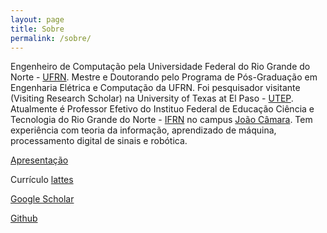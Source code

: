 ```yaml
---
layout: page
title: Sobre
permalink: /sobre/
---
```


Engenheiro de Computação pela Universidade Federal do Rio Grande do Norte - [UFRN](http://www.ufrn.br). Mestre e Doutorando pelo Programa de Pós-Graduação em Engenharia Elétrica e Computação da UFRN. Foi pesquisador visitante (Visiting Research Scholar) na University of Texas at El Paso - [UTEP](https://www.utep.edu/). Atualmente é Professor Efetivo do Instituo Federal de Educação Ciência e Tecnologia do Rio Grande do Norte - [IFRN](http://portal.ifrn.edu.br/) no campus [João Câmara](http://portal.ifrn.edu.br/campus/joaocamara). Tem experiência com teoria da informação, aprendizado de máquina, processamento digital de sinais e robótica.

[Apresentação](https://jp-guimaraes.github.io/eu/)

Currículo [lattes](http://lattes.cnpq.br/8309552415999065)

[Google Scholar](https://scholar.google.com.br/citations?user=88VbY0wAAAAJ&hl=pt-BR&oi=sra)

[Github](http://github.com/jp-guimaraes)




